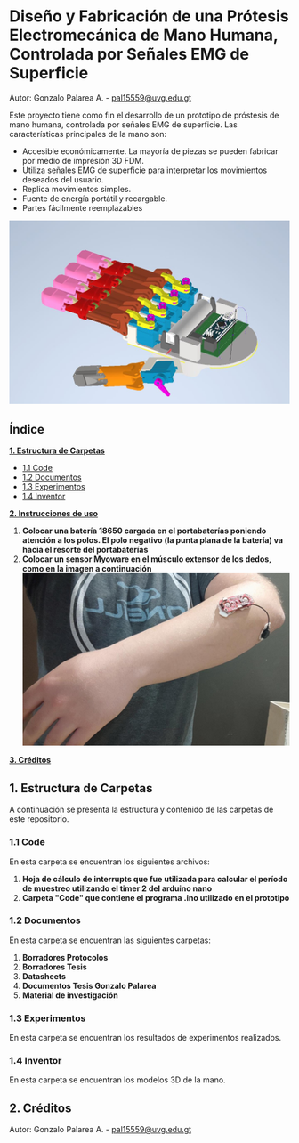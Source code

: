# Diseño y Fabricación de una Prótesis Electromecánica de Mano Humana, Controlada por Señales EMG de Superficie

Autor: Gonzalo Palarea A. - pal15559@uvg.edu.gt 

Este proyecto tiene como fin el desarrollo de un prototipo de próstesis de mano humana, controlada por señales EMG de superficie. Las características principales de la mano son:

  * Accesible económicamente. La mayoría de piezas se pueden fabricar por medio de impresión 3D FDM.
  * Utiliza señales EMG de superficie para interpretar los movimientos deseados del usuario.
  * Replica movimientos simples.
  * Fuente de energía portátil y recargable.
  * Partes fácilmente reemplazables

![alt text](https://github.com/larivera-UVG/Interfaces-Biomedicas-2021/blob/main/Gonzalo%20Palarea/Documentos/imagenes%20Overleaf/ptototipo2/palma.JPG "Logo Title Text 1")

## Índice

**[1. Estructura de Carpetas](#carpetas)**
  * [1.1 Code](#code)
  * [1.2 Documentos](#documentos)
  * [1.3 Experimentos](#experimentos)
  * [1.4 Inventor](#inventor)
  
**[2. Instrucciones de uso](#creditos)**
1. **Colocar una batería 18650 cargada en el portabaterías poniendo atención a los polos. El polo negativo (la punta plana de la batería) va hacia el resorte del portabaterías**
2. **Colocar un sensor Myoware en el músculo extensor de los dedos, como en la imagen a continuación** ![alt text](https://github.com/larivera-UVG/Interfaces-Biomedicas-2021/blob/main/Gonzalo%20Palarea/Documentos/imagenes%20Overleaf/emg/sensoresextensor.jpeg "Logo Title Text 1")



**[3. Créditos](#creditos)**


## 1. Estructura de Carpetas <a name="carpetas"></a>
A continuación se presenta la estructura y contenido de las carpetas de este repositorio.

### 1.1 Code <a name="documentos"></a>
En esta carpeta se encuentran los siguientes archivos:
1. **Hoja de cálculo de interrupts que fue utilizada para calcular el período de muestreo utilizando el timer 2 del arduino nano**
2. **Carpeta "Code" que contiene el programa .ino utilizado en el prototipo**

### 1.2 Documentos <a name="documentos"></a>
En esta carpeta se encuentran las siguientes carpetas:

1. **Borradores Protocolos**
2. **Borradores Tesis**
3. **Datasheets**
4. **Documentos Tesis Gonzalo Palarea**
5. **Material de investigación**


### 1.3 Experimentos <a name="experimentos"></a>
En esta carpeta se encuentran los resultados de experimentos realizados.

### 1.4 Inventor <a name="inventor"></a>
En esta carpeta se encuentran los modelos 3D de la mano.

## 2. Créditos <a name="creditos"></a>
Autor: Gonzalo Palarea A. - pal15559@uvg.edu.gt 
